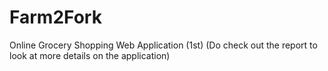 # Farm2Fork
Online Grocery Shopping Web Application (1st)
(Do check out the report to look at more details on the application)

